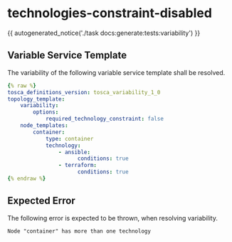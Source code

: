 # technologies-constraint-disabled

{{ autogenerated_notice('./task docs:generate:tests:variability') }}


## Variable Service Template

The variability of the following variable service template shall be resolved.

```yaml linenums="1"
{% raw %}
tosca_definitions_version: tosca_variability_1_0
topology_template:
    variability:
        options:
            required_technology_constraint: false
    node_templates:
        container:
            type: container
            technology:
                - ansible:
                      conditions: true
                - terraform:
                      conditions: true
{% endraw %}
```





## Expected Error

The following error is expected to be thrown, when resolving variability.

```text linenums="1"
Node "container" has more than one technology
```
